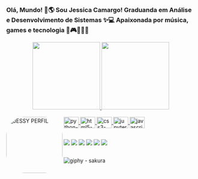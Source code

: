 ### Olá, Mundo! 👋🌎 Sou Jessica Camargo! Graduanda em Análise e Desenvolvimento de Sistemas ✨💻 Apaixonada por música, games e tecnologia 🎸🎮👩🏻‍💻

<div align="center">
  <a href="https://github.com/xJessicaCamargo">
  <img height="180em" src="https://github-readme-stats.vercel.app/api?username=xJessicaCamargo&show_icons=true&theme=dracula&include_all_commits=true&count_private=true"/>
  <img height="180em" src="https://github-readme-stats.vercel.app/api/top-langs/?username=xJessicaCamargo&layout=compact&langs_count=7&theme=dracula"/>
</div>
 
<div style="display: inline_block"><br>
   <img align="left" alt="JESSY PERFIL" height="150" style="border-radius:50px;" 
  src="https://instagram.fbhz2-1.fna.fbcdn.net/v/t51.2885-19/308354189_822515018751049_2353100337429495350_n.jpg?stp=dst-jpg_s150x150&_nc_ht=instagram.fbhz2-1.fna.fbcdn.net&_nc_cat=101&_nc_ohc=n_1i4O8U-6EAX-2RkzY&tn=CzD5dXDfmLH2Q6IO&edm=ACWDqb8BAAAA&ccb=7-5&oh=00_AT9iOy0kSoK1RPnWXbgQDEStUywSKAZRdMZay7KlP6Wp7g&oe=633A23D4&_nc_sid=1527a3">
  
  <img align="center" alt="python-original-JESS" height="30" width="40" src="https://cdn.jsdelivr.net/gh/devicons/devicon/icons/python/python-original.svg">
  <img align="center" alt="html5-plain-wordmark-JESS" height="30" width="40" src="https://cdn.jsdelivr.net/gh/devicons/devicon/icons/html5/html5-plain-wordmark.svg">
  <img align="center" alt="css3-plain-wordmark-JESS" height="30" width="40" src="https://cdn.jsdelivr.net/gh/devicons/devicon/icons/css3/css3-plain-wordmark.svg">
  <img align="center" alt="jupyter-original-wordmark-JESS" height="30" width="40" src="https://cdn.jsdelivr.net/gh/devicons/devicon/icons/jupyter/jupyter-original-wordmark.svg">
  <img align="center" alt="javascript-original-JESS" height="30" width="40" src="https://cdn.jsdelivr.net/gh/devicons/devicon/icons/javascript/javascript-original.svg">
</div>
  
  ##
 
<div> 
  <a href="https://www.linkedin.com/in/jessica-camargo0/" target="_blank"><img src="https://img.shields.io/badge/-LinkedIn-%230077B5?style=for-the-badge&logo=linkedin&logoColor=white" target="_blank"></a> 
  <a href="https://www.instagram.com/jessicabcamargo/" target="_blank"><img src="https://img.shields.io/badge/-Instagram-%23E4405F?style=for-the-badge&logo=instagram&logoColor=white" target="_blank"></a>
 	<a href="https://www.twitch.tv/jessicajonesj" target="_blank"><img src="https://img.shields.io/badge/Twitch-9146FF?style=for-the-badge&logo=twitch&logoColor=white"></a> 
  <a href = "mailto:jessicabcamargo@yahoo.com.br"><img src="https://img.shields.io/badge/-Gmail-%23333?style=for-the-badge&logo=gmail&logoColor=white" target="_blank"></a>
  <a href="https://www.deezer.com/br/profile/2764556482/loved" target="_blank"><img src="https://img.shields.io/badge/Deezer-FEAA2D?style=for-the-badge&logo=deezer&logoColor=white"></a> 
  <a href="https://www.youtube.com/channel/UCVw-xhVDRuwzfqrr_bD84Yg" target="_blank"><img src="https://img.shields.io/badge/YouTube-FF0000?style=for-the-badge&logo=youtube&logoColor=white" target="_blank"></a>
</div>

 ##
 
 ![giphy - sakura](https://user-images.githubusercontent.com/103798577/192622401-27112c9f-40a9-410f-8eb0-ed859f32dc6c.gif)

 
